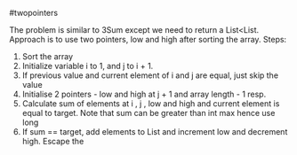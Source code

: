 #twopointers

The problem is similar to 3Sum except we need to return a List<List<Integer>.
Approach is to use two pointers, low and high after sorting the array.
Steps:
1. Sort the array
2. Initialize variable i to 1, and j to i + 1.
3. If previous value and current element of i and j are equal, just skip the value
4. Initialise 2 pointers - low and high at j + 1 and array length - 1 resp.
5. Calculate sum of elements at i , j , low and high and current element is equal to target. Note that sum can be greater than int max hence use long 
6. If sum == target, add elements to List and increment low and decrement high.
     Escape the